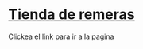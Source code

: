 # <a href="https://forlino.github.io/Tienda/">Tienda de remeras</a>
Clickea el link para ir a la pagina
